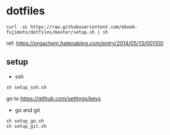 # dotfiles

```
curl -sL https://raw.githubusercontent.com/ebook-fujimoto/dotfiles/master/setup.sh | sh
```

ref: https://orgachem.hatenablog.com/entry/2014/05/13/001100

## setup

- ssh

```
sh setup_ssh.sh
```

go to https://github.com/settings/keys

- go and git

```
sh setup_go.sh
sh setup_git.sh
```
